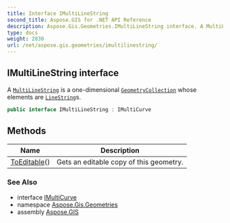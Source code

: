 ```yaml
---
title: Interface IMultiLineString
second_title: Aspose.GIS for .NET API Reference
description: Aspose.Gis.Geometries.IMultiLineString interface. A MultiLineString is a onedimensional GeometryCollection whose elements are LineStrings
type: docs
weight: 2830
url: /net/aspose.gis.geometries/imultilinestring/
---
```

## IMultiLineString interface

A [`MultiLineString`](../multilinestring/) is a one-dimensional [`GeometryCollection`](../geometrycollection/) whose elements are [`LineString`](../linestring/)s.

```csharp
public interface IMultiLineString : IMultiCurve
```

## Methods

| Name | Description |
| --- | --- |
| [ToEditable](../../aspose.gis.geometries/imultilinestring/toeditable/)() | Gets an editable copy of this geometry. |

### See Also

* interface [IMultiCurve](../imulticurve/)
* namespace [Aspose.Gis.Geometries](../../aspose.gis.geometries/)
* assembly [Aspose.GIS](../../)


